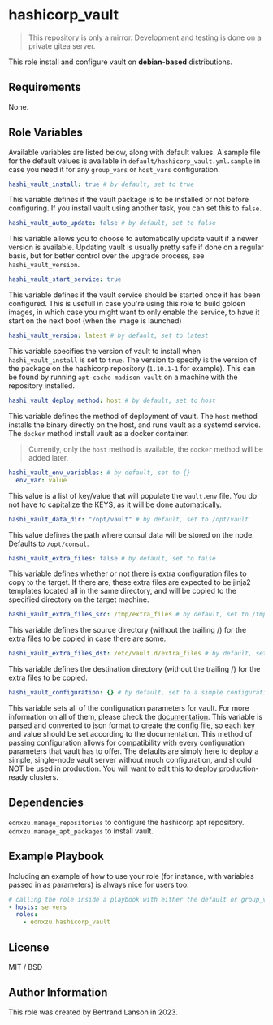 hashicorp_vault
=========
> This repository is only a mirror. Development and testing is done on a private gitea server.

This role install and configure vault on **debian-based** distributions.

Requirements
------------

None.

Role Variables
--------------
Available variables are listed below, along with default values. A sample file for the default values is available in `default/hashicorp_vault.yml.sample` in case you need it for any `group_vars` or `host_vars` configuration.

```yaml
hashi_vault_install: true # by default, set to true
```
This variable defines if the vault package is to be installed or not before configuring. If you install vault using another task, you can set this to `false`.

```yaml
hashi_vault_auto_update: false # by default, set to false
```
This variable allows you to choose to automatically update vault if a newer version is available. Updating vault is usually pretty safe if done on a regular basis, but for better control over the upgrade process, see `hashi_vault_version`.

```yaml
hashi_vault_start_service: true
```
This variable defines if the vault service should be started once it has been configured. This is usefull in case you're using this role to build golden images, in which case you might want to only enable the service, to have it start on the next boot (when the image is launched)

```yaml
hashi_vault_version: latest # by default, set to latest
```
This variable specifies the version of vault to install when `hashi_vault_install` is set to `true`. The version to specify is the version of the package on the hashicorp repository (`1.10.1-1` for example). This can be found by running `apt-cache madison vault` on a machine with the repository installed.

```yaml
hashi_vault_deploy_method: host # by default, set to host
```
This variable defines the method of deployment of vault. The `host` method installs the binary directly on the host, and runs vault as a systemd service. The `docker` method install vault as a docker container.
> Currently, only the `host` method is available, the `docker` method will be added later.

```yaml
hashi_vault_env_variables: # by default, set to {}
  env_var: value
```
This value is a list of key/value that will populate the `vault.env` file. You do not have to capitalize the KEYS, as it will be done automatically.

```yaml
hashi_vault_data_dir: "/opt/vault" # by default, set to /opt/vault
```
This value defines the path where consul data will be stored on the node. Defaults to `/opt/consul`.

```yaml
hashi_vault_extra_files: false # by default, set to false
```
This variable defines whether or not there is extra configuration files to copy to the target. If there are, these extra files are expected to be jinja2 templates located all in the same directory, and will be copied to the specified directory on the target machine.

```yaml
hashi_vault_extra_files_src: /tmp/extra_files # by default, set to /tmp/extra_files
```
This variable defines the source directory (without the trailing /) for the extra files to be copied in case there are some.

```yaml
hashi_vault_extra_files_dst: /etc/vault.d/extra_files # by default, set to /etc/vault.d/extra_files
```
This variable defines the destination directory (without the trailing /) for the extra files to be copied.

```yaml
hashi_vault_configuration: {} # by default, set to a simple configuration
```
This variable sets all of the configuration parameters for vault. For more information on all of them, please check the [documentation](https://developer.hashicorp.com/vault/docs/configuration). This variable is parsed and converted to json format to create the config file, so each key and value should be set according to the documentation. This method of passing configuration allows for compatibility with every configuration parameters that vault has to offer. The defaults are simply here to deploy a simple, single-node vault server without much configuration, and should NOT be used in production. You will want to edit this to deploy production-ready clusters.

Dependencies
------------

`ednxzu.manage_repositories` to configure the hashicorp apt repository.
`ednxzu.manage_apt_packages` to install vault.

Example Playbook
----------------

Including an example of how to use your role (for instance, with variables passed in as parameters) is always nice for users too:
```yaml
# calling the role inside a playbook with either the default or group_vars/host_vars
- hosts: servers
  roles:
    - ednxzu.hashicorp_vault
```

License
-------

MIT / BSD

Author Information
------------------

This role was created by Bertrand Lanson in 2023.
